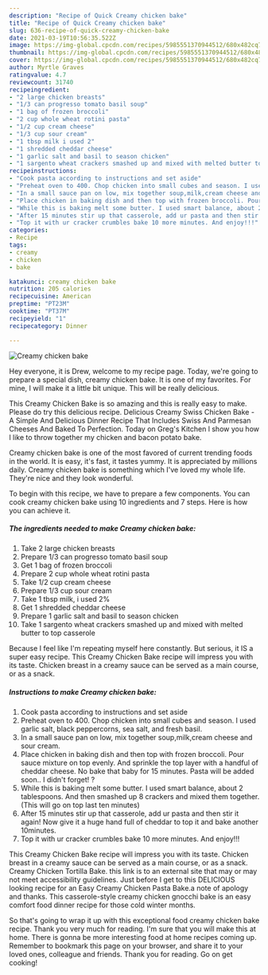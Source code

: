 ```yaml
---
description: "Recipe of Quick Creamy chicken bake"
title: "Recipe of Quick Creamy chicken bake"
slug: 636-recipe-of-quick-creamy-chicken-bake
date: 2021-03-19T10:56:35.522Z
image: https://img-global.cpcdn.com/recipes/5985551370944512/680x482cq70/creamy-chicken-bake-recipe-main-photo.jpg
thumbnail: https://img-global.cpcdn.com/recipes/5985551370944512/680x482cq70/creamy-chicken-bake-recipe-main-photo.jpg
cover: https://img-global.cpcdn.com/recipes/5985551370944512/680x482cq70/creamy-chicken-bake-recipe-main-photo.jpg
author: Myrtle Graves
ratingvalue: 4.7
reviewcount: 31740
recipeingredient:
- "2 large chicken breasts"
- "1/3 can progresso tomato basil soup"
- "1 bag of frozen broccoli"
- "2 cup whole wheat rotini pasta"
- "1/2 cup cream cheese"
- "1/3 cup sour cream"
- "1 tbsp milk i used 2"
- "1 shredded cheddar cheese"
- "1 garlic salt and basil to season chicken"
- "1 sargento wheat crackers smashed up and mixed with melted butter to top casserole"
recipeinstructions:
- "Cook pasta according to instructions and set aside"
- "Preheat oven to 400. Chop chicken into small cubes and season. I used garlic salt, black peppercorns, sea salt, and fresh basil."
- "In a small sauce pan on low, mix together soup,milk,cream cheese and sour cream."
- "Place chicken in baking dish and then top with frozen broccoli. Pour sauce mixture on top evenly. And sprinkle the top layer with a handful of cheddar cheese. No bake that baby for 15 minutes. Pasta will be added soon.. I didn&#39;t forget! ?"
- "While this is baking melt some butter. I used smart balance, about 2 tablespoons. And then smashed up 8 crackers and mixed them together. (This will go on top last ten minutes)"
- "After 15 minutes stir up that casserole, add ur pasta and then stir it again! Now give it a huge hand full of cheddar to top it and bake another 10minutes."
- "Top it with ur cracker crumbles bake 10 more minutes. And enjoy!!!"
categories:
- Recipe
tags:
- creamy
- chicken
- bake

katakunci: creamy chicken bake 
nutrition: 205 calories
recipecuisine: American
preptime: "PT23M"
cooktime: "PT37M"
recipeyield: "1"
recipecategory: Dinner

---
```



![Creamy chicken bake](https://img-global.cpcdn.com/recipes/5985551370944512/680x482cq70/creamy-chicken-bake-recipe-main-photo.jpg)

Hey everyone, it is Drew, welcome to my recipe page. Today, we're going to prepare a special dish, creamy chicken bake. It is one of my favorites. For mine, I will make it a little bit unique. This will be really delicious.

This Creamy Chicken Bake is so amazing and this is really easy to make. Please do try this delicious recipe. Delicious Creamy Swiss Chicken Bake - A Simple And Delicious Dinner Recipe That Includes Swiss And Parmesan Cheeses And Baked To Perfection. Today on Greg&#39;s Kitchen l show you how l like to throw together my chicken and bacon potato bake.

Creamy chicken bake is one of the most favored of current trending foods in the world. It is easy, it's fast, it tastes yummy. It is appreciated by millions daily. Creamy chicken bake is something which I've loved my whole life. They're nice and they look wonderful.


To begin with this recipe, we have to prepare a few components. You can cook creamy chicken bake using 10 ingredients and 7 steps. Here is how you can achieve it.

<!--inarticleads1-->

##### The ingredients needed to make Creamy chicken bake:

1. Take 2 large chicken breasts
1. Prepare 1/3 can progresso tomato basil soup
1. Get 1 bag of frozen broccoli
1. Prepare 2 cup whole wheat rotini pasta
1. Take 1/2 cup cream cheese
1. Prepare 1/3 cup sour cream
1. Take 1 tbsp milk, i used 2%
1. Get 1 shredded cheddar cheese
1. Prepare 1 garlic salt and basil to season chicken
1. Take 1 sargento wheat crackers smashed up and mixed with melted butter to top casserole


Because I feel like I&#39;m repeating myself here constantly. But serious, it IS a super easy recipe. This Creamy Chicken Bake recipe will impress you with its taste. Chicken breast in a creamy sauce can be served as a main course, or as a snack. 

<!--inarticleads2-->

##### Instructions to make Creamy chicken bake:

1. Cook pasta according to instructions and set aside
1. Preheat oven to 400. Chop chicken into small cubes and season. I used garlic salt, black peppercorns, sea salt, and fresh basil.
1. In a small sauce pan on low, mix together soup,milk,cream cheese and sour cream.
1. Place chicken in baking dish and then top with frozen broccoli. Pour sauce mixture on top evenly. And sprinkle the top layer with a handful of cheddar cheese. No bake that baby for 15 minutes. Pasta will be added soon.. I didn&#39;t forget! ?
1. While this is baking melt some butter. I used smart balance, about 2 tablespoons. And then smashed up 8 crackers and mixed them together. (This will go on top last ten minutes)
1. After 15 minutes stir up that casserole, add ur pasta and then stir it again! Now give it a huge hand full of cheddar to top it and bake another 10minutes.
1. Top it with ur cracker crumbles bake 10 more minutes. And enjoy!!!


This Creamy Chicken Bake recipe will impress you with its taste. Chicken breast in a creamy sauce can be served as a main course, or as a snack. Creamy Chicken Tortilla Bake. this link is to an external site that may or may not meet accessibility guidelines. Just before I get to this DELICIOUS looking recipe for an Easy Creamy Chicken Pasta Bake.a note of apology and thanks. This casserole-style creamy chicken gnocchi bake is an easy comfort food dinner recipe for those cold winter months. 

So that's going to wrap it up with this exceptional food creamy chicken bake recipe. Thank you very much for reading. I'm sure that you will make this at home. There is gonna be more interesting food at home recipes coming up. Remember to bookmark this page on your browser, and share it to your loved ones, colleague and friends. Thank you for reading. Go on get cooking!
